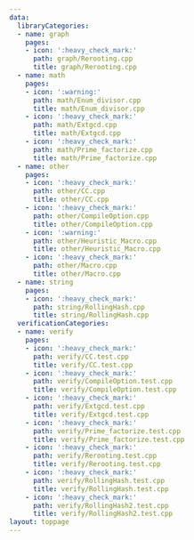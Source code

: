 ```yaml
---
data:
  libraryCategories:
  - name: graph
    pages:
    - icon: ':heavy_check_mark:'
      path: graph/Rerooting.cpp
      title: graph/Rerooting.cpp
  - name: math
    pages:
    - icon: ':warning:'
      path: math/Enum_divisor.cpp
      title: math/Enum_divisor.cpp
    - icon: ':heavy_check_mark:'
      path: math/Extgcd.cpp
      title: math/Extgcd.cpp
    - icon: ':heavy_check_mark:'
      path: math/Prime_factorize.cpp
      title: math/Prime_factorize.cpp
  - name: other
    pages:
    - icon: ':heavy_check_mark:'
      path: other/CC.cpp
      title: other/CC.cpp
    - icon: ':heavy_check_mark:'
      path: other/CompileOption.cpp
      title: other/CompileOption.cpp
    - icon: ':warning:'
      path: other/Heuristic_Macro.cpp
      title: other/Heuristic_Macro.cpp
    - icon: ':heavy_check_mark:'
      path: other/Macro.cpp
      title: other/Macro.cpp
  - name: string
    pages:
    - icon: ':heavy_check_mark:'
      path: string/RollingHash.cpp
      title: string/RollingHash.cpp
  verificationCategories:
  - name: verify
    pages:
    - icon: ':heavy_check_mark:'
      path: verify/CC.test.cpp
      title: verify/CC.test.cpp
    - icon: ':heavy_check_mark:'
      path: verify/CompileOption.test.cpp
      title: verify/CompileOption.test.cpp
    - icon: ':heavy_check_mark:'
      path: verify/Extgcd.test.cpp
      title: verify/Extgcd.test.cpp
    - icon: ':heavy_check_mark:'
      path: verify/Prime_factorize.test.cpp
      title: verify/Prime_factorize.test.cpp
    - icon: ':heavy_check_mark:'
      path: verify/Rerooting.test.cpp
      title: verify/Rerooting.test.cpp
    - icon: ':heavy_check_mark:'
      path: verify/RollingHash.test.cpp
      title: verify/RollingHash.test.cpp
    - icon: ':heavy_check_mark:'
      path: verify/RollingHash2.test.cpp
      title: verify/RollingHash2.test.cpp
layout: toppage
---
```

